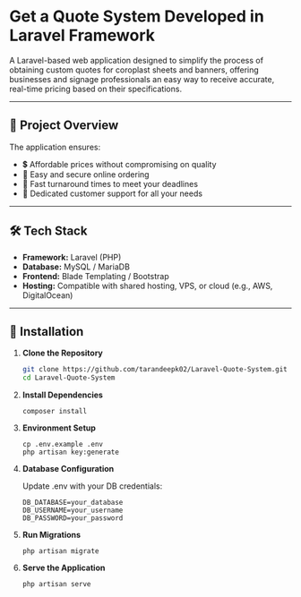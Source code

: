 # Get a Quote System Developed in Laravel Framework

A Laravel-based web application designed to simplify the process of obtaining custom quotes for coroplast sheets and banners, offering businesses and signage professionals an easy way to receive accurate, real-time pricing based on their specifications.

---

## 🧾 Project Overview

The application ensures:

- 💲 Affordable prices without compromising on quality  
- 🛒 Easy and secure online ordering  
- 🚚 Fast turnaround times to meet your deadlines  
- 🤝 Dedicated customer support for all your needs  

---

## 🛠️ Tech Stack

- **Framework:** Laravel (PHP)
- **Database:** MySQL / MariaDB
- **Frontend:** Blade Templating / Bootstrap
- **Hosting:** Compatible with shared hosting, VPS, or cloud (e.g., AWS, DigitalOcean)

---

## 🚀 Installation
1. **Clone the Repository**
   ```bash
   git clone https://github.com/tarandeepk02/Laravel-Quote-System.git
   cd Laravel-Quote-System
   ```
2.   **Install Dependencies**
      ```
      composer install
      ```
3. **Environment Setup**
      ```
      cp .env.example .env
      php artisan key:generate
      ```
4. **Database Configuration**

   Update .env with your DB credentials:

   ```
   DB_DATABASE=your_database
   DB_USERNAME=your_username
   DB_PASSWORD=your_password
   ```
5. **Run Migrations**
   ```
   php artisan migrate
   ```
6. **Serve the Application**
   ```
   php artisan serve
   ```



